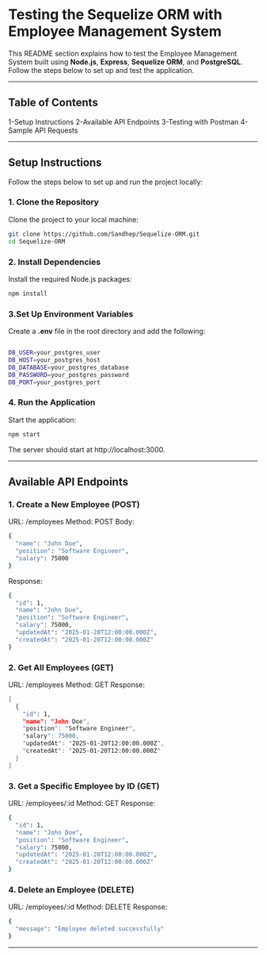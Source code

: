 # Testing the Sequelize ORM with Employee Management System

This README section explains how to test the Employee Management System built using **Node.js**, **Express**, **Sequelize ORM**, and **PostgreSQL**. Follow the steps below to set up and test the application.

---

## Table of Contents
1-Setup Instructions
2-Available API Endpoints
3-Testing with Postman
4-Sample API Requests

---

## Setup Instructions

Follow the steps below to set up and run the project locally:

### 1. Clone the Repository
Clone the project to your local machine:
```bash
git clone https://github.com/Sandhep/Sequelize-ORM.git
cd Sequelize-ORM
```
### 2. Install Dependencies
Install the required Node.js packages:
```bash
npm install
```
### 3.Set Up Environment Variables
Create a **.env** file in the root directory and add the following:
```bash

DB_USER=your_postgres_user
DB_HOST=your_postgres_host
DB_DATABASE=your_postgres_database
DB_PASSWORD=your_postgres_password
DB_PORT=your_postgres_port

```
### 4. Run the Application
Start the application:
```bash
npm start
```
The server should start at http://localhost:3000.

---

## Available API Endpoints

### 1. Create a New Employee (POST)

URL: /employees
Method: POST
Body:
```bash
{
  "name": "John Doe",
  "position": "Software Engineer",
  "salary": 75000
}
``` 
Response:
```bash
{
  "id": 1,
  "name": "John Doe",
  "position": "Software Engineer",
  "salary": 75000,
  "updatedAt": "2025-01-20T12:00:00.000Z",
  "createdAt": "2025-01-20T12:00:00.000Z"
}
```

### 2. Get All Employees (GET)
URL: /employees
Method: GET
Response:
```bash
[
  {
    "id": 1,
    "name": "John Doe",
    "position": "Software Engineer",
    "salary": 75000,
    "updatedAt": "2025-01-20T12:00:00.000Z",
    "createdAt": "2025-01-20T12:00:00.000Z"
  }
]
```

### 3. Get a Specific Employee by ID (GET)
URL: /employees/:id
Method: GET
Response:
```bash 
{
  "id": 1,
  "name": "John Doe",
  "position": "Software Engineer",
  "salary": 75000,
  "updatedAt": "2025-01-20T12:00:00.000Z",
  "createdAt": "2025-01-20T12:00:00.000Z"
}
```

### 4. Delete an Employee (DELETE)

URL: /employees/:id
Method: DELETE
Response:
```bash
{
  "message": "Employee deleted successfully"
}
``` 
---